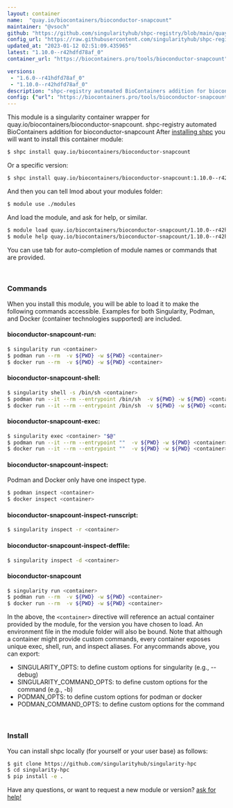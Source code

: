 ```yaml
---
layout: container
name:  "quay.io/biocontainers/bioconductor-snapcount"
maintainer: "@vsoch"
github: "https://github.com/singularityhub/shpc-registry/blob/main/quay.io/biocontainers/bioconductor-snapcount/container.yaml"
config_url: "https://raw.githubusercontent.com/singularityhub/shpc-registry/main/quay.io/biocontainers/bioconductor-snapcount/container.yaml"
updated_at: "2023-01-12 02:51:09.435965"
latest: "1.10.0--r42hdfd78af_0"
container_url: "https://biocontainers.pro/tools/bioconductor-snapcount"

versions:
 - "1.6.0--r41hdfd78af_0"
 - "1.10.0--r42hdfd78af_0"
description: "shpc-registry automated BioContainers addition for bioconductor-snapcount"
config: {"url": "https://biocontainers.pro/tools/bioconductor-snapcount", "maintainer": "@vsoch", "description": "shpc-registry automated BioContainers addition for bioconductor-snapcount", "latest": {"1.10.0--r42hdfd78af_0": "sha256:408bdf0b4473f499f87e66305aff5e3996c0de13e48d8888793361b6f6722a15"}, "tags": {"1.6.0--r41hdfd78af_0": "sha256:5e39dd10e3d117d1ef47ee28bd452bb8672c6058bb4e4164d978bc5e662abcad", "1.10.0--r42hdfd78af_0": "sha256:408bdf0b4473f499f87e66305aff5e3996c0de13e48d8888793361b6f6722a15"}, "docker": "quay.io/biocontainers/bioconductor-snapcount"}
---
```


This module is a singularity container wrapper for quay.io/biocontainers/bioconductor-snapcount.
shpc-registry automated BioContainers addition for bioconductor-snapcount
After [installing shpc](#install) you will want to install this container module:


```bash
$ shpc install quay.io/biocontainers/bioconductor-snapcount
```

Or a specific version:

```bash
$ shpc install quay.io/biocontainers/bioconductor-snapcount:1.10.0--r42hdfd78af_0
```

And then you can tell lmod about your modules folder:

```bash
$ module use ./modules
```

And load the module, and ask for help, or similar.

```bash
$ module load quay.io/biocontainers/bioconductor-snapcount/1.10.0--r42hdfd78af_0
$ module help quay.io/biocontainers/bioconductor-snapcount/1.10.0--r42hdfd78af_0
```

You can use tab for auto-completion of module names or commands that are provided.

<br>

### Commands

When you install this module, you will be able to load it to make the following commands accessible.
Examples for both Singularity, Podman, and Docker (container technologies supported) are included.

#### bioconductor-snapcount-run:

```bash
$ singularity run <container>
$ podman run --rm  -v ${PWD} -w ${PWD} <container>
$ docker run --rm  -v ${PWD} -w ${PWD} <container>
```

#### bioconductor-snapcount-shell:

```bash
$ singularity shell -s /bin/sh <container>
$ podman run --it --rm --entrypoint /bin/sh  -v ${PWD} -w ${PWD} <container>
$ docker run --it --rm --entrypoint /bin/sh  -v ${PWD} -w ${PWD} <container>
```

#### bioconductor-snapcount-exec:

```bash
$ singularity exec <container> "$@"
$ podman run --it --rm --entrypoint ""  -v ${PWD} -w ${PWD} <container> "$@"
$ docker run --it --rm --entrypoint ""  -v ${PWD} -w ${PWD} <container> "$@"
```

#### bioconductor-snapcount-inspect:

Podman and Docker only have one inspect type.

```bash
$ podman inspect <container>
$ docker inspect <container>
```

#### bioconductor-snapcount-inspect-runscript:

```bash
$ singularity inspect -r <container>
```

#### bioconductor-snapcount-inspect-deffile:

```bash
$ singularity inspect -d <container>
```



#### bioconductor-snapcount

```bash
$ singularity run <container>
$ podman run --rm  -v ${PWD} -w ${PWD} <container>
$ docker run --rm  -v ${PWD} -w ${PWD} <container>
```


In the above, the `<container>` directive will reference an actual container provided
by the module, for the version you have chosen to load. An environment file in the
module folder will also be bound. Note that although a container
might provide custom commands, every container exposes unique exec, shell, run, and
inspect aliases. For anycommands above, you can export:

 - SINGULARITY_OPTS: to define custom options for singularity (e.g., --debug)
 - SINGULARITY_COMMAND_OPTS: to define custom options for the command (e.g., -b)
 - PODMAN_OPTS: to define custom options for podman or docker
 - PODMAN_COMMAND_OPTS: to define custom options for the command

<br>

### Install

You can install shpc locally (for yourself or your user base) as follows:

```bash
$ git clone https://github.com/singularityhub/singularity-hpc
$ cd singularity-hpc
$ pip install -e .
```

Have any questions, or want to request a new module or version? [ask for help!](https://github.com/singularityhub/singularity-hpc/issues)